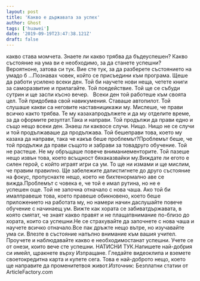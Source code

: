 ```yaml
---
layout: post
title: 'Какво е държавата за успех'
author: Ghost
tags: ['huawei']
date: '2019-09-19T23:47:38.121Z'
draft: false
---
```


какво става момчета. Знаете ли какво трябва да бъдеуспешен? Какво състояние на ума ви е необходимо, за да станете успешни? Вероятноне, затова си тук. Вие сте тук, за да разберете състоянието на умадо б ...Познавах човек, който се присъедини към програма. Щеше да работи усилено всеки ден. Той би научете нови неща, четете книги за саморазвитие и прилагайте. Той поедействие. Той ще се събуди сутрин и ще заспи късно вечер.   Всеки ден той работеше към своята цел. Той придобива свой навикумения. Ставаше автопилот. Той слушаше какви са неговите наставницикажи му. Мислеше, че прави всичко както трябва. Те му казахапродължете и да му отделите време, за да оформите резултат.Така и направи. Той продължи да прави едно и също нещо всеки ден. Знаеш ли каквосе случи. Нищо. Нищо не се случи и той продължаваше да продължава. Той бешеправи това, което му казаха да направи, така че какъв беше проблемът?Проблемът беше, че той продължи да прави същото и забрави за товадруго обучение. Той не растеше. Не му обръщаше повече вниманиементорите. Той пазеше нещо извън това, което всъщност бяхаказвайки му.Виждате ли егото е силен герой, с който играят игри са ум. То ще ни измами и ще мислим, че правим правилно. Ще забележите далистигнете до друго състояние на фокус, пропуснахте нещо, което не бихтенормално аве се вижда.Проблемът с човека е, че той е имал рутина, но не е успешен още. Той не започна отначало с нова чаша. Ако той би ималправеше това, което правеше обикновено, което беше приложението на работата му, но намери начин даслушайте повече обучение с начинаещ ум. Вижте как хората се забиватдържавата, в която смятат, че знаят какво правят и не плащатвнимание по-близо до хората, които са успешни.Не се страхувайте да започнете с нова чаша и научете всичко отначало.Все пак дръжте нещо вътре, но изучавайте ума си. Влезте в състояние напълно внимание към вашия учител. Проучете и наблюдавайте какво е необходимостанат успешни. Учете се от онези, които вече сте успешни. НАТИСНИ ТУК.Напишете най-добрия си имейл, щракнете върху Изпращане. Гледайте видеоклипа и вземете своетокредитна карта и купете сега. Това е най-доброто нещо, което ще направите да променитетвоя живот.Източник: Безплатни статии от ArticleFactory.com
